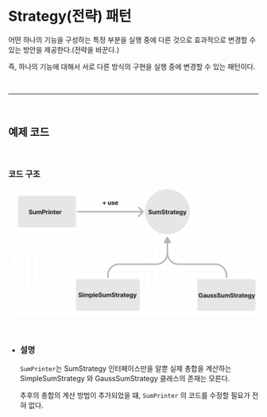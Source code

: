 # **Strategy(전략) 패턴**

 어떤 하나의 기능을 구성하는 특정 부분을 실행 중에 다른 것으로 효과적으로 변경할 수 있는 방안을 제공한다.(전략을 바꾼다.)

즉, 하나의 기능에 대해서 서로 다른 방식의 구현을 실행 중에 변경할 수 있는 패턴이다.

<br><hr><br>

## **예제 코드**


<br>

### **코드 구조**
![Strategy.png](/img/Strategy.png)

<br>

- ### **설명** 

    `SumPrinter`는  SumStrategy 인터페이스만을 알뿐 실제 총합을 계산하는 SimpleSumStrategy 와 GaussSumStrategy 클래스의 존재는 모른다.

    추후의 총합의 계산 방법이 추가되었을 떄, `SumPrinter` 의 코드를 수정할 필요가 전혀 없다. 

